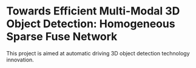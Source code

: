 # Towards Efficient Multi-Modal 3D Object Detection: Homogeneous Sparse Fuse Network

This project is aimed at automatic driving 3D object detection technology innovation.
